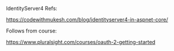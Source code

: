 IdentityServer4 Refs:

https://codewithmukesh.com/blog/identityserver4-in-aspnet-core/

Follows from course:

https://www.pluralsight.com/courses/oauth-2-getting-started

